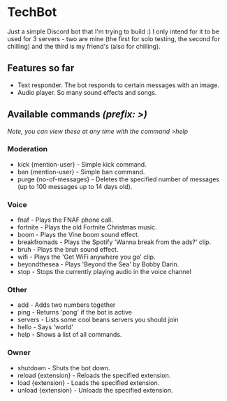# TechBot

Just a simple Discord bot that I'm trying to build :) I only intend for it to be used for 3 servers - two are mine (the first for solo testing, the second for chilling) and the third is my friend's (also for chilling).

## Features so far
* Text responder. The bot responds to certain messages with an image.
* Audio player. So many sound effects and songs.

## Available commands *(prefix: >)*
*Note, you can view these at any time with the command >help*

### Moderation
* kick {mention-user} - Simple kick command.
* ban {mention-user} - Simple ban command.
* purge {no-of-messages} - Deletes the specified number of messages (up to 100 messages up to 14 days old).

### Voice
* fnaf - Plays the FNAF phone call.
* fortnite - Plays the old Fortnite Christmas music.
* boom - Plays the Vine boom sound effect.
* breakfromads - Plays the Spotify 'Wanna break from the ads?' clip.
* bruh - Plays the bruh sound effect.
* wifi - Plays the 'Get WiFi anywhere you go' clip.
* beyondthesea - Plays 'Beyond the Sea' by Bobby Darin.
* stop - Stops the currently playing audio in the voice channel

### Other
* add - Adds two numbers together
* ping - Returns 'pong' if the bot is active
* servers - Lists some cool beans servers you should join
* hello - Says 'world'
* help - Shows a list of all commands.

### Owner
* shutdown - Shuts the bot down.
* reload {extension} - Reloads the specified extension.
* load {extension} - Loads the specified extension.
* unload {extension} - Unloads the specified extension.
